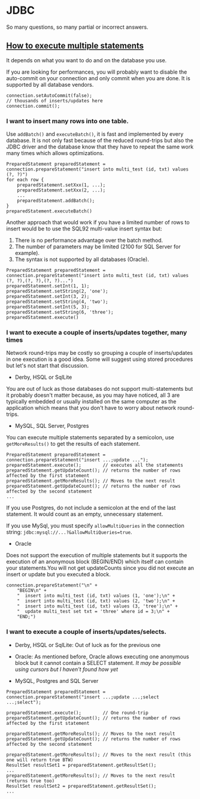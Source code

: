 # JDBC
So many questions, so many partial or incorrect answers.

<a name="multi"></a>
##  [How to execute multiple statements](https://www.google.com/search?q=jdbc+multiple+statements+site%3Astackoverflow.com)

It depends on what you want to do and on the database you use.

If you are looking for performances, you will probably want to disable the auto-commit on your connection and only commit when you are done.
It is supported by all database vendors.

 
```
connection.setAutoCommit(false);
// thousands of inserts/updates here
connection.commit();
``` 

### I want to insert many rows into one table.
Use ```addBatch()``` and ```executeBatch()```, it is fast and implemented by every database.
It is not only fast because of the reduced round-trips but also the JDBC driver and the database know that they have to repeat the same 
work many times which allows optimizations. 
```
PreparedStatement preparedStatement = connection.prepareStatement("insert into multi_test (id, txt) values (?, ?)")
for each row {
    preparedStatement.setXxx(1, ...);
    preparedStatement.setXxx(2, ...);
    ...
    preparedStatement.addBatch();
}
preparedStatement.executeBatch()
```

Another approach that would work if you have a limited number of rows to insert would be to use the SQL92 multi-value insert syntax but:
1. There is no performance advantage over the batch method.
1. The number of parameters may be limited (2100 for SQL Server for example).
1. The syntax is not supported by all databases (Oracle).
```
PreparedStatement preparedStatement = connection.prepareStatement("insert into multi_test (id, txt) values (?, ?),(?, ?),(?, ?)...")
preparedStatement.setInt(1, 1);
preparedStatement.setString(2, 'one');
preparedStatement.setInt(3, 2);
preparedStatement.setString(4, 'two');
preparedStatement.setInt(5, 3);
preparedStatement.setString(6, 'three');
preparedStatement.execute()
```


### I want to execute a couple of inserts/updates together, many times
Network round-trips may be costly so grouping a couple of inserts/updates in one execution is a good idea.
Some will suggest using stored procedures but let's not start that discussion.

* Derby, HSQL or SqlLite

You are out of luck as those databases do not support multi-statements but it probably doesn't matter because,
as you may have noticed, all 3 are typically embedded or usually installed on the same computer as the application which means that you don't have
to worry about network round-trips.

* MySQL, SQL Server, Postgres

You can execute multiple statements separated by a semicolon, use ```getMoreResults()``` to get the results of each statement.
```
PreparedStatement preparedStatement = connection.prepareStatement("insert ...;update ...");
preparedStatement.execute();        // executes all the statements
preparedStatement.getUpdateCount(); // returns the number of rows affected by the first statement
preparedStatement.getMoreResults(); // Moves to the next result
preparedStatement.getUpdateCount(); // returns the number of rows affected by the second statement
...
```

If you use Postgres, do not include a semicolon at the end of the last statement. It would count as an empty, unnecessary statement.

If you use MySql, you must specify ```allowMultiQueries``` in the connection string: ```jdbc:mysql://...?&allowMultiQueries=true```.


* Oracle

Does not support the execution of multiple statements but it supports the execution of an anonymous block (BEGIN/END) which itself can 
contain your statements.You will not get updateCounts since you did not execute an insert or update but you executed a block.

```
connection.prepareStatement("\n" +
    "BEGIN\n" +
    "  insert into multi_test (id, txt) values (1, 'one');\n" +
    "  insert into multi_test (id, txt) values (2, 'two');\n" +
    "  insert into multi_test (id, txt) values (3, 'tree');\n" +
    "  update multi_test set txt = 'three' where id = 3;\n" +
    "END;")
```

### I want to execute a couple of inserts/updates/selects.
* Derby, HSQL or SqlLite: 
Out of luck as for the previous one

* Oracle: As mentioned before, Oracle allows executing one anonymous block but it cannot contain a SELECT statement. *It may be possible using cursors but I haven't found how yet* 

* MySQL, Postgres and SQL Server
 ```
PreparedStatement preparedStatement = connection.prepareStatement("insert ...;update ...;select ...;select");

preparedStatement.execute();        // One round-trip
preparedStatement.getUpdateCount(); // returns the number of rows affected by the first statement

preparedStatement.getMoreResults(); // Moves to the next result
preparedStatement.getUpdateCount(); // returns the number of rows affected by the second statement

preparedStatement.getMoreResults(); // Moves to the next result (this one will return true BTW)
ResultSet resultSet1 = preparedStatement.getResultSet();
... 
preparedStatement.getMoreResults(); // Moves to the next result (returns true too)
ResultSet resultSet2 = preparedStatement.getResultSet();
... 
```